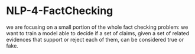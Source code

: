 # NLP-4-FactChecking
 we are focusing on a small portion of the whole fact checking problem: we want to train a model able to decide if a set of claims, given a set of related evidences that support or reject each of them, can be considered true or fake.
